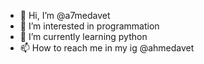 - 👋 Hi, I’m @a7medavet
- 👀 I’m interested in programmation
- 🌱 I’m currently learning python
- 📫 How to reach me in my ig @ahmedavet
<!---
a7medavet/a7medavet is a ✨ special ✨ repository because its `README.md` (this file) appears on your GitHub profile.
You can click the Preview link to take a look at your changes.
--->
